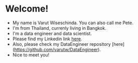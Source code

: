 # Welcome!
* My name is Varut Wiseschinda. You can also call me Pete.
* I'm from Thailand, currenly living in Bangkok.
* I'm a data engineer and data scientist.
* Please find my Linkedin link [here](https://www.linkedin.com/in/varut-wiseschinda-807a24a1/).
* Also, please check my DataEngineer repository [here] (https://github.com/varutw/DataEngineer).
* Nice to meet you!


